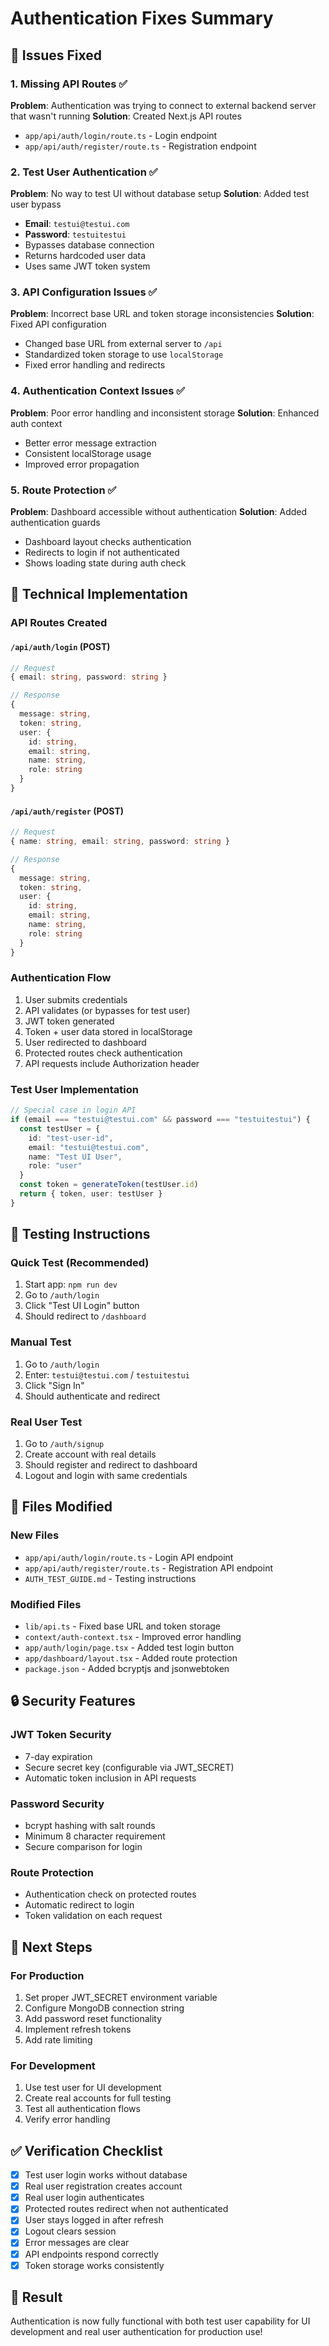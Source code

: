 # Authentication Fixes Summary

## 🎯 Issues Fixed

### 1. **Missing API Routes** ✅
**Problem**: Authentication was trying to connect to external backend server that wasn't running
**Solution**: Created Next.js API routes
- `app/api/auth/login/route.ts` - Login endpoint
- `app/api/auth/register/route.ts` - Registration endpoint

### 2. **Test User Authentication** ✅
**Problem**: No way to test UI without database setup
**Solution**: Added test user bypass
- **Email**: `testui@testui.com`
- **Password**: `testuitestui`
- Bypasses database connection
- Returns hardcoded user data
- Uses same JWT token system

### 3. **API Configuration Issues** ✅
**Problem**: Incorrect base URL and token storage inconsistencies
**Solution**: Fixed API configuration
- Changed base URL from external server to `/api`
- Standardized token storage to use `localStorage`
- Fixed error handling and redirects

### 4. **Authentication Context Issues** ✅
**Problem**: Poor error handling and inconsistent storage
**Solution**: Enhanced auth context
- Better error message extraction
- Consistent localStorage usage
- Improved error propagation

### 5. **Route Protection** ✅
**Problem**: Dashboard accessible without authentication
**Solution**: Added authentication guards
- Dashboard layout checks authentication
- Redirects to login if not authenticated
- Shows loading state during auth check

## 🔧 Technical Implementation

### API Routes Created

#### `/api/auth/login` (POST)
```typescript
// Request
{ email: string, password: string }

// Response
{
  message: string,
  token: string,
  user: {
    id: string,
    email: string,
    name: string,
    role: string
  }
}
```

#### `/api/auth/register` (POST)
```typescript
// Request
{ name: string, email: string, password: string }

// Response
{
  message: string,
  token: string,
  user: {
    id: string,
    email: string,
    name: string,
    role: string
  }
}
```

### Authentication Flow
1. User submits credentials
2. API validates (or bypasses for test user)
3. JWT token generated
4. Token + user data stored in localStorage
5. User redirected to dashboard
6. Protected routes check authentication
7. API requests include Authorization header

### Test User Implementation
```typescript
// Special case in login API
if (email === "testui@testui.com" && password === "testuitestui") {
  const testUser = {
    id: "test-user-id",
    email: "testui@testui.com",
    name: "Test UI User",
    role: "user"
  }
  const token = generateToken(testUser.id)
  return { token, user: testUser }
}
```

## 🧪 Testing Instructions

### Quick Test (Recommended)
1. Start app: `npm run dev`
2. Go to `/auth/login`
3. Click "Test UI Login" button
4. Should redirect to `/dashboard`

### Manual Test
1. Go to `/auth/login`
2. Enter: `testui@testui.com` / `testuitestui`
3. Click "Sign In"
4. Should authenticate and redirect

### Real User Test
1. Go to `/auth/signup`
2. Create account with real details
3. Should register and redirect to dashboard
4. Logout and login with same credentials

## 📁 Files Modified

### New Files
- `app/api/auth/login/route.ts` - Login API endpoint
- `app/api/auth/register/route.ts` - Registration API endpoint
- `AUTH_TEST_GUIDE.md` - Testing instructions

### Modified Files
- `lib/api.ts` - Fixed base URL and token storage
- `context/auth-context.tsx` - Improved error handling
- `app/auth/login/page.tsx` - Added test login button
- `app/dashboard/layout.tsx` - Added route protection
- `package.json` - Added bcryptjs and jsonwebtoken

## 🔒 Security Features

### JWT Token Security
- 7-day expiration
- Secure secret key (configurable via JWT_SECRET)
- Automatic token inclusion in API requests

### Password Security
- bcrypt hashing with salt rounds
- Minimum 8 character requirement
- Secure comparison for login

### Route Protection
- Authentication check on protected routes
- Automatic redirect to login
- Token validation on each request

## 🚀 Next Steps

### For Production
1. Set proper JWT_SECRET environment variable
2. Configure MongoDB connection string
3. Add password reset functionality
4. Implement refresh tokens
5. Add rate limiting

### For Development
1. Use test user for UI development
2. Create real accounts for full testing
3. Test all authentication flows
4. Verify error handling

## ✅ Verification Checklist

- [x] Test user login works without database
- [x] Real user registration creates account
- [x] Real user login authenticates
- [x] Protected routes redirect when not authenticated
- [x] User stays logged in after refresh
- [x] Logout clears session
- [x] Error messages are clear
- [x] API endpoints respond correctly
- [x] Token storage works consistently

## 🎉 Result

Authentication is now fully functional with both test user capability for UI development and real user authentication for production use!
